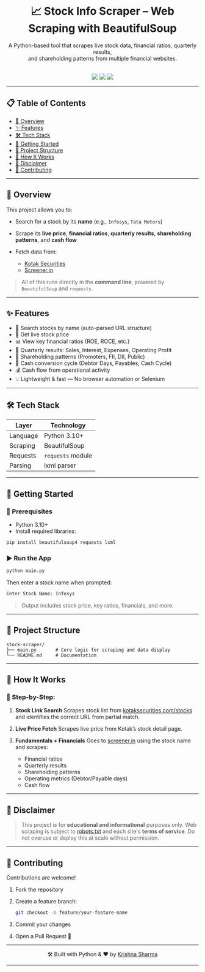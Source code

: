 <div align="center">
  <h1>📈 Stock Info Scraper – Web Scraping with BeautifulSoup</h1>
  <p>
    A Python-based tool that scrapes live stock data, financial ratios, quarterly results,<br />
    and shareholding patterns from multiple financial websites.
  </p>
  <br />
  <img src="https://img.shields.io/badge/Python-3.10+-blue?style=for-the-badge&logo=python&logoColor=white" />
  <img src="https://img.shields.io/badge/BeautifulSoup-WebScraping-success?style=for-the-badge" />
  <img src="https://img.shields.io/badge/CMD-App-informational?style=for-the-badge" />
</div>

---

## 📋 Table of Contents

* [📌 Overview](#overview)
* [✨ Features](#features)
* [🛠 Tech Stack](#tech-stack)
* [🚀 Getting Started](#getting-started)
* [📁 Project Structure](#project-structure)
* [🧠 How It Works](#how-it-works)
* [🔐 Disclaimer](#disclaimer)
* [🤝 Contributing](#contributing)

---

## 📌 Overview

This project allows you to:

* Search for a stock by its **name** (e.g., `Infosys`, `Tata Motors`)
* Scrape its **live price**, **financial ratios**, **quarterly results**, **shareholding patterns**, and **cash flow**
* Fetch data from:

  * [Kotak Securities](https://www.kotaksecurities.com/)
  * [Screener.in](https://www.screener.in/)

> All of this runs directly in the **command line**, powered by `BeautifulSoup` and `requests`.

---

## ✨ Features

* 🔎 Search stocks by name (auto-parsed URL structure)
* 💸 Get live stock price
* 📊 View key financial ratios (ROE, ROCE, etc.)
* 📅 Quarterly results: Sales, Interest, Expenses, Operating Profit
* 🧾 Shareholding patterns (Promoters, FII, DII, Public)
* 🔄 Cash conversion cycle (Debtor Days, Payables, Cash Cycle)
* 💰 Cash flow from operational activity
* 💡 Lightweight & fast — No browser automation or Selenium

---

## 🛠 Tech Stack

| Layer    | Technology        |
| -------- | ----------------- |
| Language | Python 3.10+      |
| Scraping | BeautifulSoup     |
| Requests | `requests` module |
| Parsing  | lxml parser       |

---

## 🚀 Getting Started

### 🔧 Prerequisites

* Python 3.10+
* Install required libraries:

```bash
pip install beautifulsoup4 requests lxml
```

### ▶️ Run the App

```bash
python main.py
```

Then enter a stock name when prompted:

```bash
Enter Stock Name: Infosys
```

> Output includes stock price, key ratios, financials, and more.

---

## 📁 Project Structure

```
stock-scraper/
├── main.py       # Core logic for scraping and data display
└── README.md     # Documentation
```

---

## 🧠 How It Works

### 🔗 Step-by-Step:

1. **Stock Link Search**
   Scrapes stock list from [kotaksecurities.com/stocks](https://www.kotaksecurities.com/stocks/) and identifies the correct URL from partial match.

2. **Live Price Fetch**
   Scrapes live price from Kotak’s stock detail page.

3. **Fundamentals + Financials**
   Goes to [screener.in](https://www.screener.in/company/) using the stock name and scrapes:

   * Financial ratios
   * Quarterly results
   * Shareholding patterns
   * Operating metrics (Debtor/Payable days)
   * Cash flow

---

## 🔐 Disclaimer

> This project is for **educational and informational** purposes only.
> Web scraping is subject to [robots.txt](https://www.robotstxt.org/) and each site's **terms of service**.
> Do not overuse or deploy this at scale without permission.

---

## 🤝 Contributing

Contributions are welcome!

1. Fork the repository
2. Create a feature branch:

   ```bash
   git checkout -b feature/your-feature-name
   ```
3. Commit your changes
4. Open a Pull Request 🚀

---

<div align="center">
  🛠️ Built with Python & ❤️ by <a href="https://github.com/Krishna-Sharma07" target="_blank">Krishna Sharma</a>
</div>

---
